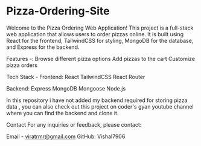 # Pizza-Ordering-Site
Welcome to the Pizza Ordering Web Application! This project is a full-stack web application that allows users to order pizzas online. It is built using React for the frontend, TailwindCSS for styling, MongoDB for the database, and Express for the backend.
 
Features -:
  Browse different pizza options
  Add pizzas to the cart
  Customize pizza orders

Tech Stack -
  Frontend:
      React
      TailwindCSS
      React Router

  Backend:
      Express
      MongoDB
      Mongoose
      Node.js


In this repository i have not added my backend required for storing pizza data , you can also check out this project on coder's gyan youtube channel where you can  find the backend and clone it. 

Contact
For any inquiries or feedback, please contact:

Email - viratrmr@gmail.com
GitHub: Vishal7906
